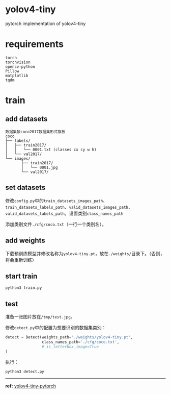 # yolov4-tiny
pytorch implementation of yolov4-tiny

# requirements

```
torch
torchvision
opencv-python
Pillow
matplotlib
tqdm
```

# train

## add datasets

```
数据集按coco2017数据集形式存放
coco
├── labels/
│   ├── train2017/
│   │   └── 0001.txt (classes cx cy w h)
│   └── val2017/
└── images/
       ├── train2017/
       │   └── 0001.jpg
       └── val2017/
```

## set datasets

修改`config.py`中的`train_datasets_images_path`、`train_datasets_labels_path`、`valid_datasets_images_path`、`valid_datasets_labels_path`。设置类别`class_names_path`

添加类别文件`./cfg/coco.txt`（一行一个类别名）。

## add weights

下载预训练模型并修改名称为`yolov4-tiny.pt`，放在`./weights/`目录下。（否则，将会重新训练）

## start train

```sh
python3 train.py
```

## test

准备一张图片放在`/tmp/test.jpg`。

修改`detect.py`中的配置为想要识别的数据集类别：

```python
detect = Detect(weights_path='./weights/yolov4-tiny.pt', 
                class_names_path='./cfg/coco.txt', 
                # is_letterbox_image=True
)
```

执行：

```sh
python3 detect.py
```

---

**ref:** [yolov4-tiny-pytorch][101]

[101]: https://github.com/bubbliiiing/yolov4-tiny-pytorch